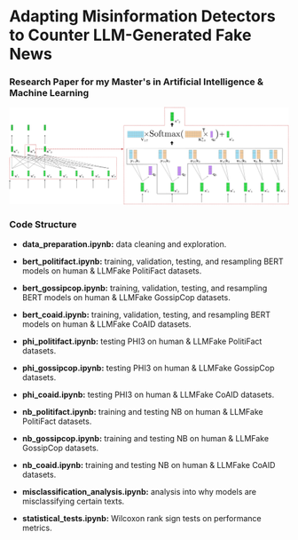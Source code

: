 # Adapting Misinformation Detectors to Counter LLM-Generated Fake News
### Research Paper for my Master's in Artificial Intelligence & Machine Learning

<p align="center">
  <img src="./img.png" alt="img">
</p>


### Code Structure
- **data_preparation.ipynb:** data cleaning and exploration.

- **bert_politifact.ipynb:** training, validation, testing, and resampling BERT models on human & LLMFake PolitiFact datasets.
- **bert_gossipcop.ipynb:** training, validation, testing, and resampling BERT models on human & LLMFake GossipCop datasets.
- **bert_coaid.ipynb:** training, validation, testing, and resampling BERT models on human & LLMFake CoAID datasets.

- **phi_politifact.ipynb:** testing PHI3 on human & LLMFake PolitiFact datasets.
- **phi_gossipcop.ipynb:** testing PHI3 on human & LLMFake GossipCop datasets.
- **phi_coaid.ipynb:** testing PHI3 on human & LLMFake CoAID datasets.

- **nb_politifact.ipynb:** training and testing NB on human & LLMFake PolitiFact datasets.
- **nb_gossipcop.ipynb:** training and testing NB on human & LLMFake GossipCop datasets.
- **nb_coaid.ipynb:** training and testing NB on human & LLMFake CoAID datasets.

- **misclassification_analysis.ipynb:** analysis into why models are misclassifying certain texts.

- **statistical_tests.ipynb:** Wilcoxon rank sign tests on performance metrics.
